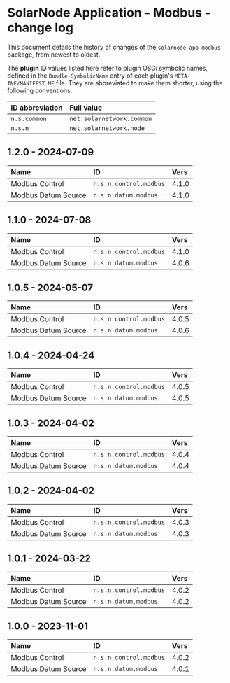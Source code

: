 # SolarNode Application - Modbus - change log

This document details the history of changes of the `solarnode-app-modbus` package, from
newest to oldest.

The **plugin ID** values listed here refer to plugin OSGi symbolic names, defined in the
`Bundle-SymbolicName` entry of each plugin's `META-INF/MANIFEST.MF` file. They are abbreviated to
make them shorter, using the following conventions:

| ID abbreviation | Full value                |
|:----------------|:--------------------------|
| `n.s.common`    | `net.solarnetwork.common` |
| `n.s.n`         | `net.solarnetwork.node`   |

## 1.2.0 - 2024-07-09

| Name                | ID                     | Vers  |
|:--------------------|:-----------------------|:------|
| Modbus Control      | `n.s.n.control.modbus` | 4.1.0 |
| Modbus Datum Source | `n.s.n.datum.modbus`   | 4.1.0 |


## 1.1.0 - 2024-07-08

| Name                | ID                     | Vers  |
|:--------------------|:-----------------------|:------|
| Modbus Control      | `n.s.n.control.modbus` | 4.1.0 |
| Modbus Datum Source | `n.s.n.datum.modbus`   | 4.0.6 |


## 1.0.5 - 2024-05-07

| Name                | ID                     | Vers  |
|:--------------------|:-----------------------|:------|
| Modbus Control      | `n.s.n.control.modbus` | 4.0.5 |
| Modbus Datum Source | `n.s.n.datum.modbus`   | 4.0.6 |


## 1.0.4 - 2024-04-24

| Name                | ID                     | Vers  |
|:--------------------|:-----------------------|:------|
| Modbus Control      | `n.s.n.control.modbus` | 4.0.5 |
| Modbus Datum Source | `n.s.n.datum.modbus`   | 4.0.5 |


## 1.0.3 - 2024-04-02

| Name                | ID                     | Vers  |
|:--------------------|:-----------------------|:------|
| Modbus Control      | `n.s.n.control.modbus` | 4.0.4 |
| Modbus Datum Source | `n.s.n.datum.modbus`   | 4.0.4 |


## 1.0.2 - 2024-04-02

| Name                | ID                     | Vers  |
|:--------------------|:-----------------------|:------|
| Modbus Control      | `n.s.n.control.modbus` | 4.0.3 |
| Modbus Datum Source | `n.s.n.datum.modbus`   | 4.0.3 |


## 1.0.1 - 2024-03-22

| Name                | ID                     | Vers  |
|:--------------------|:-----------------------|:------|
| Modbus Control      | `n.s.n.control.modbus` | 4.0.2 |
| Modbus Datum Source | `n.s.n.datum.modbus`   | 4.0.2 |


## 1.0.0 - 2023-11-01

| Name                | ID                     | Vers  |
|:--------------------|:-----------------------|:------|
| Modbus Control      | `n.s.n.control.modbus` | 4.0.2 |
| Modbus Datum Source | `n.s.n.datum.modbus`   | 4.0.1 |
